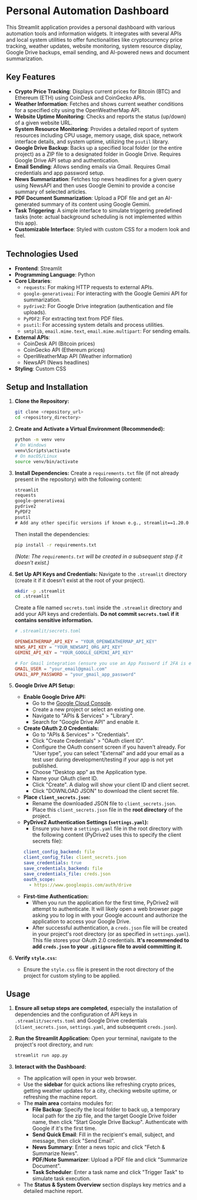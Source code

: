 # Personal Automation Dashboard

This Streamlit application provides a personal dashboard with various automation tools and information widgets. It integrates with several APIs and local system utilities to offer functionalities like cryptocurrency price tracking, weather updates, website monitoring, system resource display, Google Drive backups, email sending, and AI-powered news and document summarization.

## Key Features

*   **Crypto Price Tracking**: Displays current prices for Bitcoin (BTC) and Ethereum (ETH) using CoinDesk and CoinGecko APIs.
*   **Weather Information**: Fetches and shows current weather conditions for a specified city using the OpenWeatherMap API.
*   **Website Uptime Monitoring**: Checks and reports the status (up/down) of a given website URL.
*   **System Resource Monitoring**: Provides a detailed report of system resources including CPU usage, memory usage, disk space, network interface details, and system uptime, utilizing the `psutil` library.
*   **Google Drive Backup**: Backs up a specified local folder (or the entire project) as a ZIP file to a designated folder in Google Drive. Requires Google Drive API setup and authentication.
*   **Email Sending**: Allows sending emails via Gmail. Requires Gmail credentials and app password setup.
*   **News Summarization**: Fetches top news headlines for a given query using NewsAPI and then uses Google Gemini to provide a concise summary of selected articles.
*   **PDF Document Summarization**: Upload a PDF file and get an AI-generated summary of its content using Google Gemini.
*   **Task Triggering**: A simple interface to simulate triggering predefined tasks (note: actual background scheduling is not implemented within this app).
*   **Customizable Interface**: Styled with custom CSS for a modern look and feel.

## Technologies Used

*   **Frontend**: Streamlit
*   **Programming Language**: Python
*   **Core Libraries**:
    *   `requests`: For making HTTP requests to external APIs.
    *   `google-generativeai`: For interacting with the Google Gemini API for summarization.
    *   `pydrive2`: For Google Drive integration (authentication and file uploads).
    *   `PyPDF2`: For extracting text from PDF files.
    *   `psutil`: For accessing system details and process utilities.
    *   `smtplib`, `email.mime.text`, `email.mime.multipart`: For sending emails.
*   **External APIs**:
    *   CoinDesk API (Bitcoin prices)
    *   CoinGecko API (Ethereum prices)
    *   OpenWeatherMap API (Weather information)
    *   NewsAPI (News headlines)
*   **Styling**: Custom CSS

## Setup and Installation

1.  **Clone the Repository:**
    ```bash
    git clone <repository_url>
    cd <repository_directory>
    ```

2.  **Create and Activate a Virtual Environment (Recommended):**
    ```bash
    python -m venv venv
    # On Windows
    venv\Scripts\activate
    # On macOS/Linux
    source venv/bin/activate
    ```

3.  **Install Dependencies:**
    Create a `requirements.txt` file (if not already present in the repository) with the following content:
    ```txt
    streamlit
    requests
    google-generativeai
    pydrive2
    PyPDF2
    psutil
    # Add any other specific versions if known e.g., streamlit==1.20.0
    ```
    Then install the dependencies:
    ```bash
    pip install -r requirements.txt
    ```
    *(Note: The `requirements.txt` will be created in a subsequent step if it doesn't exist.)*

4.  **Set Up API Keys and Credentials:**
    Navigate to the `.streamlit` directory (create it if it doesn't exist at the root of your project).
    ```bash
    mkdir -p .streamlit
    cd .streamlit
    ```
    Create a file named `secrets.toml` inside the `.streamlit` directory and add your API keys and credentials. **Do not commit `secrets.toml` if it contains sensitive information.**
    ```toml
    # .streamlit/secrets.toml

    OPENWEATHERMAP_API_KEY = "YOUR_OPENWEATHERMAP_API_KEY"
    NEWS_API_KEY = "YOUR_NEWSAPI_ORG_API_KEY"
    GEMINI_API_KEY = "YOUR_GOOGLE_GEMINI_API_KEY"

    # For Gmail integration (ensure you use an App Password if 2FA is enabled)
    GMAIL_USER = "your_email@gmail.com"
    GMAIL_APP_PASSWORD = "your_gmail_app_password"
    ```

5.  **Google Drive API Setup:**
    *   **Enable Google Drive API:**
        *   Go to the [Google Cloud Console](https://console.cloud.google.com/).
        *   Create a new project or select an existing one.
        *   Navigate to "APIs & Services" > "Library".
        *   Search for "Google Drive API" and enable it.
    *   **Create OAuth 2.0 Credentials:**
        *   Go to "APIs & Services" > "Credentials".
        *   Click "Create Credentials" > "OAuth client ID".
        *   Configure the OAuth consent screen if you haven't already. For "User type", you can select "External" and add your email as a test user during development/testing if your app is not yet published.
        *   Choose "Desktop app" as the Application type.
        *   Name your OAuth client ID.
        *   Click "Create". A dialog will show your client ID and client secret.
        *   Click "DOWNLOAD JSON" to download the client secret file.
    *   **Place `client_secrets.json`:**
        *   Rename the downloaded JSON file to `client_secrets.json`.
        *   Place this `client_secrets.json` file in the **root directory** of the project.
    *   **PyDrive2 Authentication Settings (`settings.yaml`):**
        *   Ensure you have a `settings.yaml` file in the root directory with the following content (PyDrive2 uses this to specify the client secrets file):
          ```yaml
          client_config_backend: file
          client_config_file: client_secrets.json
          save_credentials: true
          save_credentials_backend: file
          save_credentials_file: creds.json
          oauth_scope:
            - https://www.googleapis.com/auth/drive
          ```
    *   **First-time Authentication:**
        *   When you run the application for the first time, PyDrive2 will attempt to authenticate. It will likely open a web browser page asking you to log in with your Google account and authorize the application to access your Google Drive.
        *   After successful authentication, a `creds.json` file will be created in your project's root directory (or as specified in `settings.yaml`). This file stores your OAuth 2.0 credentials. **It's recommended to add `creds.json` to your `.gitignore` file to avoid committing it.**

6.  **Verify `style.css`:**
    *   Ensure the `style.css` file is present in the root directory of the project for custom styling to be applied.

## Usage

1.  **Ensure all setup steps are completed**, especially the installation of dependencies and the configuration of API keys in `.streamlit/secrets.toml` and Google Drive credentials (`client_secrets.json`, `settings.yaml`, and subsequent `creds.json`).

2.  **Run the Streamlit Application:**
    Open your terminal, navigate to the project's root directory, and run:
    ```bash
    streamlit run app.py
    ```

3.  **Interact with the Dashboard:**
    *   The application will open in your web browser.
    *   Use the **sidebar** for quick actions like refreshing crypto prices, getting weather updates for a city, checking website uptime, or refreshing the machine report.
    *   The **main area** contains modules for:
        *   **File Backup**: Specify the local folder to back up, a temporary local path for the zip file, and the target Google Drive folder name, then click "Start Google Drive Backup". Authenticate with Google if it's the first time.
        *   **Send Quick Email**: Fill in the recipient's email, subject, and message, then click "Send Email".
        *   **News Summary**: Enter a news topic and click "Fetch & Summarize News".
        *   **PDF/Note Summarizer**: Upload a PDF file and click "Summarize Document".
        *   **Task Scheduler**: Enter a task name and click "Trigger Task" to simulate task execution.
    *   The **Status & System Overview** section displays key metrics and a detailed machine report.
